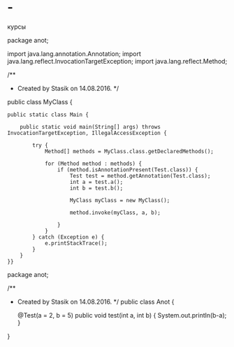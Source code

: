 # -
курсы

package anot;

import java.lang.annotation.Annotation;
import java.lang.reflect.InvocationTargetException;
import java.lang.reflect.Method;

/**
 * Created by Stasik on 14.08.2016.
 */


public class MyClass {

    public static class Main {
    
        public static void main(String[] args) throws InvocationTargetException, IllegalAccessException {

            try {
                Method[] methods = MyClass.class.getDeclaredMethods();

                for (Method method : methods) {
                    if (method.isAnnotationPresent(Test.class)) {
                        Test test = method.getAnnotation(Test.class);
                        int a = test.a();
                        int b = test.b();

                        MyClass myClass = new MyClass();

                        method.invoke(myClass, a, b);

                    }
                }
            } catch (Exception e) {
                e.printStackTrace();
            }
        }
    }}


package anot;

/**
 * Created by Stasik on 14.08.2016.
 */
public class Anot {


    @Test(a = 2, b = 5)
    public void  test(int a, int b) {
        System.out.println(b-a);
    }



}
